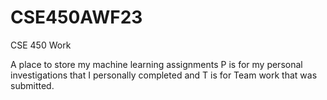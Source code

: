 # CSE450AWF23
CSE 450 Work

A place to store my machine learning assignments P is for my personal investigations that I personally completed and T is for Team work that was submitted. 
